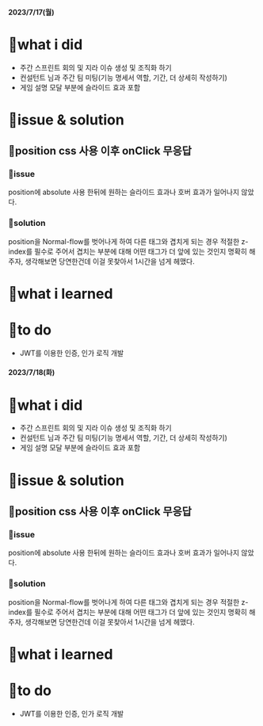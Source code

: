#### 2023/7/17(월)

# 📌what i did

- 주간 스프린트 회의 및 지라 이슈 생성 및 조직화 하기
- 컨설턴트 님과 주간 팀 미팅(기능 명세서 역할, 기간, 더 상세히 작성하기)
- 게임 설명 모달 부분에 슬라이드 효과 포함

# 📌issue & solution

## 📖position css 사용 이후 onClick 무응답

### 💢issue

position에 absolute 사용 한뒤에 원하는 슬라이드 효과나 호버 효과가 일어나지 않았다.

### 👀solution

position을 Normal-flow를 벗어나게 하여 다른 태그와 겹치게 되는 경우 적절한 z-index를 필수로 주어서 겹치는 부분에 대해 어떤 태그가 더 앞에 있는 것인지 명확히 해주자, 생각해보면 당연한건데 이걸 못찾아서 1시간을 넘게 헤맸다.

# 📌what i learned

# 📌to do

- JWT를 이용한 인증, 인가 로직 개발

#### 2023/7/18(화)

# 📌what i did

- 주간 스프린트 회의 및 지라 이슈 생성 및 조직화 하기
- 컨설턴트 님과 주간 팀 미팅(기능 명세서 역할, 기간, 더 상세히 작성하기)
- 게임 설명 모달 부분에 슬라이드 효과 포함

# 📌issue & solution

## 📖position css 사용 이후 onClick 무응답

### 💢issue

position에 absolute 사용 한뒤에 원하는 슬라이드 효과나 호버 효과가 일어나지 않았다.

### 👀solution

position을 Normal-flow를 벗어나게 하여 다른 태그와 겹치게 되는 경우 적절한 z-index를 필수로 주어서 겹치는 부분에 대해 어떤 태그가 더 앞에 있는 것인지 명확히 해주자, 생각해보면 당연한건데 이걸 못찾아서 1시간을 넘게 헤맸다.

# 📌what i learned

# 📌to do

- JWT를 이용한 인증, 인가 로직 개발
